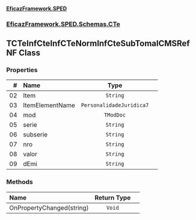 #### [EficazFramework.SPED](EficazFrameworkSPED.md 'EficazFramework SPED')
### [EficazFramework.SPED.Schemas.CTe](EficazFramework.SPED.Schemas.CTe.md 'EficazFramework.SPED.Schemas.CTe')

## TCTeInfCteInfCTeNormInfCteSubTomaICMSRefNF Class
### Properties

| # | Name | Type | |
| ---: | :--- | :---: | :--- |
| 02 | Item | `String` |  |
| 03 | ItemElementName | `PersonalidadeJuridica7` |  |
| 04 | mod | `TModDoc` |  |
| 05 | serie | `String` |  |
| 06 | subserie | `String` |  |
| 07 | nro | `String` |  |
| 08 | valor | `String` |  |
| 09 | dEmi | `String` |  |
### Methods

| Name | Return Type | |
| :--- | :---: | :--- |
| OnPropertyChanged(string) | `Void` |  |
